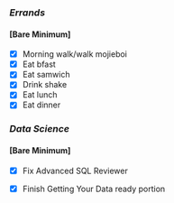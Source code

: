 ### *Errands*
#### [Bare Minimum]
* [x] Morning walk/walk mojieboi
* [x] Eat bfast
* [x] Eat samwich
* [x] Drink shake
* [x] Eat lunch
* [x] Eat dinner
### *Data Science*
#### [Bare Minimum]
* [x] Fix Advanced SQL Reviewer
* [x] Finish Getting Your Data ready portion 


